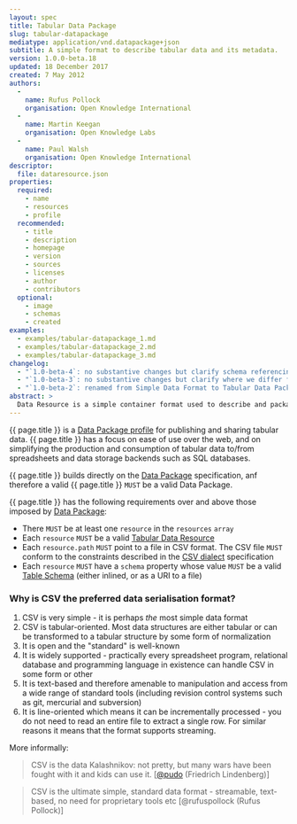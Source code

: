 ```yaml
---
layout: spec
title: Tabular Data Package
slug: tabular-datapackage
mediatype: application/vnd.datapackage+json
subtitle: A simple format to describe tabular data and its metadata.
version: 1.0.0-beta.18
updated: 18 December 2017
created: 7 May 2012
authors:
  -
    name: Rufus Pollock
    organisation: Open Knowledge International
  -
    name: Martin Keegan
    organisation: Open Knowledge Labs
  -
    name: Paul Walsh
    organisation: Open Knowledge International
descriptor:
  file: dataresource.json
properties:
  required:
    - name
    - resources
    - profile
  recommended:
    - title
    - description
    - homepage
    - version
    - sources
    - licenses
    - author
    - contributors
  optional:
    - image
    - schemas
    - created
examples:
  - examples/tabular-datapackage_1.md
  - examples/tabular-datapackage_2.md
  - examples/tabular-datapackage_3.md
changelog:
  - "`1.0-beta-4`: no substantive changes but clarify schema referencing ([#264](https://github.com/frictionlessdata/specs/issues/264)"
  - "`1.0-beta-3`: no substantive changes but clarify where we differ from CSV RFC ([#204](https://github.com/dataprotocols/dataprotocols/issues/204))"
  - "`1.0-beta-2`: renamed from Simple Data Format to Tabular Data Package"
abstract: >
  Data Resource is a simple container format used to describe and package a data source with additional metadata about that data source. By providing a minimum set of required properties and a range of recommended and optional properties, the format enables a simple contract for data interoperability (delivery, installation, management) that is governed by minimalism.
---
```


{{ page.title }} is a [Data Package profile](/datapackage/#profile) for publishing and sharing tabular data. {{ page.title }} has a focus on ease of use over the web, and on simplifying the production and consumption of tabular data to/from spreadsheets and data storage backends such as SQL databases.

{{ page.title }} builds directly on the [Data Package](/datapackage/) specification, anf therefore a valid {{ page.title }} `MUST` be a valid Data Package.

{{ page.title }} has the following requirements over and above those imposed by [Data Package](/datapackage):

- There `MUST` be at least one `resource` in the `resources` `array`
- Each `resource` `MUST` be a valid [Tabular Data Resource](/tabular-dataresource/)
- Each `resource.path` `MUST` point to a file in CSV format. The CSV file `MUST` conform to the constraints described in the [CSV dialect](/csvdialect/) specification
- Each `resource` `MUST` have a `schema` property whose value `MUST` be a valid [Table Schema](/tableschema/) (either inlined, or as a URI to a file)

### Why is CSV the preferred data serialisation format?

1.  CSV is very simple - it is perhaps *the* most simple data format
2.  CSV is tabular-oriented. Most data structures are either tabular or can be transformed to a tabular structure by some form of normalization
3.  It is open and the "standard" is well-known
4.  It is widely supported - practically every spreadsheet program, relational database and programming language in existence can handle CSV in some form or other
5.  It is text-based and therefore amenable to manipulation and access from a wide range of standard tools (including revision control systems such as git, mercurial and subversion)
6.  It is line-oriented which means it can be incrementally processed - you do not need to read an entire file to extract a single row. For similar reasons it means that the format supports streaming.

More informally:

> CSV is the data Kalashnikov: not pretty, but many wars have been
fought with it and kids can use it.
[[@pudo](https://twitter.com/pudo/status/248473299741446144) (Friedrich
Lindenberg)]

> CSV is the ultimate simple, standard data format - streamable,
text-based, no need for proprietary tools etc [@rufuspollock (Rufus
Pollock)]


